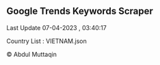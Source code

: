 

## Google Trends Keywords Scraper 
 
Last Update 07-04-2023 , 03:40:17

Country List :
VIETNAM.json



© Abdul Muttaqin 
